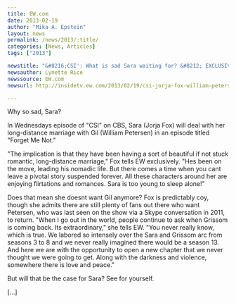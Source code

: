 ```yaml
---
title: EW.com
date: 2013-02-19
author: "Mika A. Epstein"
layout: news
permalink: /news/2013/:title/
categories: [News, Articles]
tags: ["2013"]

newstitle: "&#8216;CSI': What is sad Sara waiting for? &#8212; EXCLUSIVE VIDEO  "
newsauthor: Lynette Rice
newssource: EW.com
newsurl: http://insidetv.ew.com/2013/02/19/csi-jorja-fox-william-petersen/

---
```


Why so sad, Sara?

In Wednesdays episode of "CSI" on CBS, Sara (Jorja Fox) will deal with her long-distance marriage with Gil (William Petersen) in an episode titled "Forget Me Not."

"The implication is that they have been having a sort of beautiful  if not stuck  romantic, long-distance marriage," Fox tells EW exclusively. "Hes been on the move, leading his nomadic life. But there comes a time when you cant leave a pivotal story suspended forever. All these characters around her are enjoying flirtations and romances. Sara is too young to sleep alone!"

Does that mean she doesnt want Gil anymore? Fox is predictably coy, though she admits there are still plenty of fans out there who want Petersen, who was last seen on the show via a Skype conversation in 2011, to return. "When I go out in the world, people continue to ask when Grissom is coming back. Its extraordinary," she tells EW. "You never really know, which is true. We labored so intensely over the Sara and Grissom arc from seasons 3 to 8 and we never really imagined there would be a season 13. And here we are with the opportunity to open a new chapter that we never thought we were going to get. Along with the darkness and violence, somewhere there is love and peace."

But will that be the case for Sara? See for yourself.

[...]

